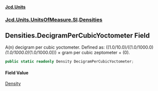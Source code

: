 #### [Jcd.Units](index.md 'index')
### [Jcd.Units.UnitsOfMeasure.SI](Jcd.Units.UnitsOfMeasure.SI.md 'Jcd.Units.UnitsOfMeasure.SI').[Densities](Densities.md 'Jcd.Units.UnitsOfMeasure.SI.Densities')

## Densities.DecigramPerCubicYoctometer Field

A(n) decigram per cubic yoctometer. Defined as: ((1.0/10.0)/((1.0/1000.0)*(1.0/1000.0)*(1.0/1000.0))) × gram per cubic zeptometer + (0).

```csharp
public static readonly Density DecigramPerCubicYoctometer;
```

#### Field Value
[Density](Density.md 'Jcd.Units.UnitTypes.Density')